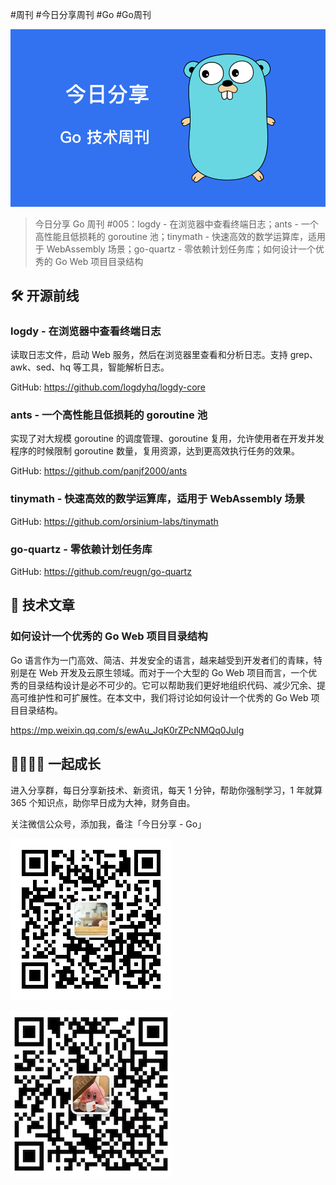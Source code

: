 #周刊 #今日分享周刊 #Go #Go周刊

![](./images/Banner-Weekly-Go.png)

> 今日分享 Go 周刊 #005：logdy - 在浏览器中查看终端日志；ants - 一个高性能且低损耗的 goroutine 池；tinymath - 快速高效的数学运算库，适用于 WebAssembly 场景；go-quartz - 零依赖计划任务库；如何设计一个优秀的 Go Web 项目目录结构

## 🛠 开源前线

### logdy - 在浏览器中查看终端日志

读取日志文件，启动 Web 服务，然后在浏览器里查看和分析日志。支持 grep、awk、sed、hq 等工具，智能解析日志。

GitHub: https://github.com/logdyhq/logdy-core

### ants - 一个高性能且低损耗的 goroutine 池 

实现了对大规模 goroutine 的调度管理、goroutine 复用，允许使用者在开发并发程序的时候限制 goroutine 数量，复用资源，达到更高效执行任务的效果。

GitHub: https://github.com/panjf2000/ants

### tinymath - 快速高效的数学运算库，适用于 WebAssembly 场景

GitHub: https://github.com/orsinium-labs/tinymath

### go-quartz - 零依赖计划任务库

GitHub: https://github.com/reugn/go-quartz

## 📘 技术文章

### 如何设计一个优秀的 Go Web 项目目录结构

Go 语言作为一门高效、简洁、并发安全的语言，越来越受到开发者们的青睐，特别是在 Web 开发及云原生领域。而对于一个大型的 Go Web 项目而言，一个优秀的目录结构设计是必不可少的。它可以帮助我们更好地组织代码、减少冗余、提高可维护性和可扩展性。在本文中，我们将讨论如何设计一个优秀的 Go Web 项目目录结构。

https://mp.weixin.qq.com/s/ewAu_JqK0rZPcNMQq0JuIg

## 👨‍👩‍👧‍👦  一起成长
进入分享群，每日分享新技术、新资讯，每天 1 分钟，帮助你强制学习，1 年就算 365 个知识点，助你早日成为大神，财务自由。

关注微信公众号，添加我，备注「今日分享 - Go」

![](./images/WeChat-Public-Account-QRCode.png)

![](./images/WeChat-QRCode.png)
